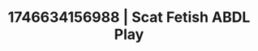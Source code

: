 ---
categories:
- AI-generated
- Cosplay
- Romantic kink
- Sapphic desires
- Virtual lover intimacy
- Punk lovers
- ASMR
- Dirty mind games
image: /assets/images/1746634156988.jpg
layout: post
seo:
  description: Featured content with premium ABDL Play, Scat Fetish. HD images available.
  keywords: ABDL Play, Scat Fetish
  og_image: /assets/images/1746634156988.jpg
  schema_type: VisualArtwork
tags:
- ABDL Play
- '#1746634156988'
- Scat Fetish
title: 1746634156988 | Scat Fetish ABDL Play
---